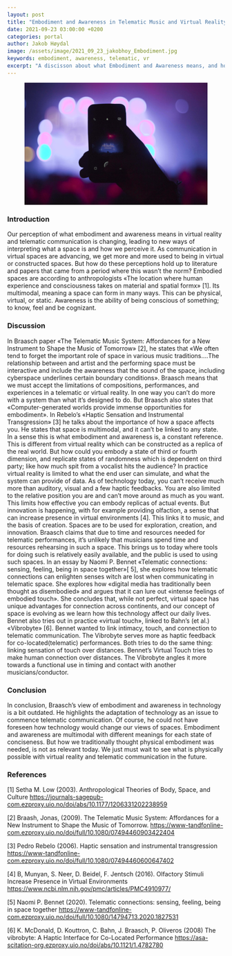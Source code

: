 ```yaml
---
layout: post
title: "Embodiment and Awareness in Telematic Music and Virtual Reality"
date: 2021-09-23 03:00:00 +0200
categories: portal
author: Jakob Høydal
image: /assets/image/2021_09_23_jakobhoy_Embodiment.jpg
keywords: embodiment, awareness, telematic, vr
excerpt: "A discisson about what Embodiment and Awareness means, and how its beeing used in Telematic Music and VR."
---
```




<figure>
    <img src="/assets/image/2021_09_23_jakobhoy_Embodiment.jpg" align="center" />
</figure>


### Introduction

Our perception of what embodiment and awareness means in virtual reality and telematic communication is changing, leading to new ways of interpreting what a space is and how we perceive it. As communication in virtual spaces are advancing, we get more and more used to being in virtual or constructed spaces. But how do these perceptions hold up to literature and papers that came from a period where this wasn’t the norm?
Embodied spaces are according to anthropologists «The location where human experience and consciousness takes on material and spatial formx» [1]. Its multimodal, meaning a space can form in many ways. This can be physical, virtual, or static. Awareness is the ability of being conscious of something; to know, feel and be cognizant.


### Discussion
In Braasch paper «The Telematic Music System: Affordances for a New Instrument to Shape the Music of Tomorrow» [2], he states that «We often tend to forget the important role of space in various music traditions….The relationship between and artist and the performing space must be interactive and include the awareness that the sound of the space, including cyberspace underlines certain boundary conditions». Braasch means that we must accept the limitations of compositions, performances, and experiences in a telematic or virtual reality. In one way you can’t do more with a system than what it’s designed to do. But Braasch also states that «Computer-generated worlds provide immense opportunities for embodiment». In Rebelo’s «Haptic Sensation and Instrumental Transgression» [3] he talks about the importance of how a space affects you. He states that space is multimodal, and it can’t be linked to any state. In a sense this is what embodiment and awareness is, a constant reference. This is different from virtual reality which can be constructed as a replica of the real world. But how could you embody a state of third or fourth dimension, and replicate states of randomness which is dependent on third party; like how much spit from a vocalist hits the audience?
In practice virtual reality is limited to what the end user can simulate, and what the system can provide of data. As of technology today, you can’t receive much more than auditory, visual and a few haptic feedbacks. You are also limited to the relative position you are and can’t move around as much as you want. This limits how effective you can embody replicas of actual events. But innovation is happening, with for example providing olfaction, a sense that can increase presence in virtual environments [4]. This links it to music, and the basis of creation. Spaces are to be used for exploration, creation, and innovation.
Braasch claims that due to time and resources needed for telematic performances, it’s unlikely that musicians spend time and resources rehearsing in such a space. This brings us to today where tools for doing such is relatively easily available, and the public is used to using such spaces. In an essay by Naomi P. Bennet «Telematic connections: sensing, feeling, being in space together»[ 5], she explores how telematic connections can enlighten senses witch are lost when communicating in telematic space. She explores how «digital media has traditionally been thought as disembodied» and argues that it can lure out «intense feelings of embodied touch». She concludes that, while not perfect, virtual space has unique advantages for connection across continents, and our concept of space is evolving as we learn how this technology affect our daily lives. Bennet also tries out in practice «virtual touch», linked to Bahn’s (et al.) «Vibrobyte» [6]. Bennet wanted to link intimacy, touch, and connection to telematic communication. The Vibrobyte serves more as haptic feedback for co-located(telematic) performances. Both tries to do the same thing: linking sensation of touch over distances. Bennet’s Virtual Touch tries to make human connection over distances. The Vibrobyte angles it more towards a functional use in timing and contact with another musicians/conductor.


### Conclusion

In conclusion, Braasch’s view of embodiment and awareness in technology is a bit outdated. He highlights the adaptation of technology as an issue to commence telematic communication. Of course, he could not have foreseen how technology would change our views of spaces. Embodiment and awareness are multimodal with different meanings for each state of conciseness. But how we traditionally thought physical embodiment was needed, is not as relevant today. We just must wait to see what is physically possible with virtual reality and telematic communication in the future.
### References

[1] Setha M. Low (2003). Anthropological Theories of Body, Space, and Culture https://journals-sagepub-com.ezproxy.uio.no/doi/abs/10.1177/1206331202238959

[2] Braash, Jonas, (2009). The Telematic Music System: Affordances for a New Instrument to Shape the Music of Tomorrow. https://www-tandfonline-com.ezproxy.uio.no/doi/full/10.1080/07494460903422404

[3] Pedro Rebelo (2006). Haptic sensation and instrumental transgression https://www-tandfonline-com.ezproxy.uio.no/doi/full/10.1080/07494460600647402

[4] B, Munyan, S. Neer, D. Beidel, F. Jentsch (2016). Olfactory Stimuli Increase Presence in Virtual Environments https://www.ncbi.nlm.nih.gov/pmc/articles/PMC4910977/

[5] Naomi P. Bennet (2020). Telematic connections: sensing, feeling, being in space together https://www-tandfonline-com.ezproxy.uio.no/doi/full/10.1080/14794713.2020.1827531

[6] K. McDonald, D. Kouttron, C. Bahn, J. Braasch, P. Oliveros (2008) The vibrobyte: A Haptic Interface for Co-Located Performance https://asa-scitation-org.ezproxy.uio.no/doi/abs/10.1121/1.4782780
